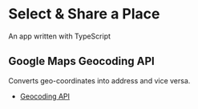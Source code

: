 # Select & Share a Place

An app written with TypeScript

## Google Maps Geocoding API

Converts geo-coordinates into address and vice versa.

- [Geocoding API](https://developers.google.com/maps/documentation/geocoding/start)
